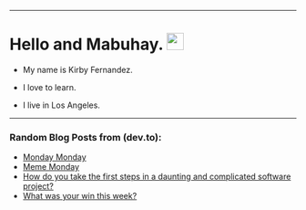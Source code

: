 
<img src="https://komarev.com/ghpvc/?username=kirbygit&style=flat-square&color=blue" alt=""/>

---
<h1>
  Hello and Mabuhay.
  <img src="https://media.giphy.com/media/hvRJCLFzcasrR4ia7z/giphy.gif" width="30px"/>
</h1>

- My name is Kirby Fernandez.

- I love to learn.

- I live in Los Angeles.

---

### Random Blog Posts from (dev.to):
<!-- BLOG-POST-LIST:START -->
- [Monday Monday](https://dev.to/ben/monday-monday-2kkm)
- [Meme Monday](https://dev.to/ben/meme-monday-1kmm)
- [How do you take the first steps in a daunting and complicated software project?](https://dev.to/ben/how-do-you-take-the-first-steps-in-a-daunting-and-complicated-software-project-209)
- [What was your win this week?](https://dev.to/devteam/what-was-your-win-this-week-2e6k)
<!-- BLOG-POST-LIST:END -->
